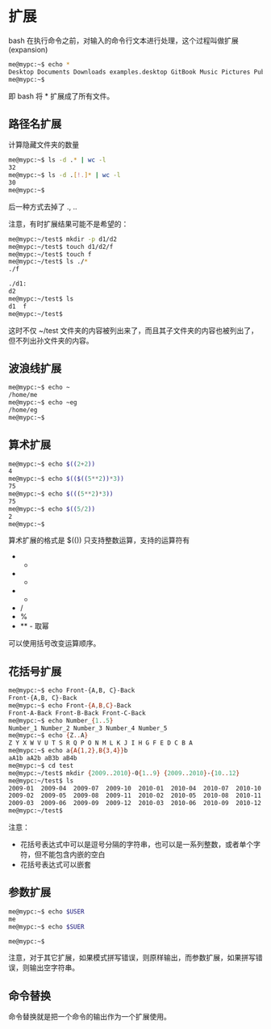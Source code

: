 # 扩展

bash 在执行命令之前，对输入的命令行文本进行处理，这个过程叫做扩展(expansion)

```bash
me@mypc:~$ echo *
Desktop Documents Downloads examples.desktop GitBook Music Pictures Public Templates test Videos
me@mypc:~$ 
```
即 bash 将 * 扩展成了所有文件。


## 路径名扩展


计算隐藏文件夹的数量
```bash
me@mypc:~$ ls -d .* | wc -l
32
me@mypc:~$ ls -d .[!.]* | wc -l
30
me@mypc:~$ 
```
后一种方式去掉了 ., ..

注意，有时扩展结果可能不是希望的：
```bash
me@mypc:~/test$ mkdir -p d1/d2
me@mypc:~/test$ touch d1/d2/f
me@mypc:~/test$ touch f
me@mypc:~/test$ ls ./*
./f

./d1:
d2
me@mypc:~/test$ ls
d1  f
me@mypc:~/test$ 
```
这时不仅 ~/test 文件夹的内容被列出来了，而且其子文件夹的内容也被列出了，但不列出孙文件夹的内容。

## 波浪线扩展

```bash
me@mypc:~$ echo ~
/home/me
me@mypc:~$ echo ~eg
/home/eg
me@mypc:~$
```

## 算术扩展
```bash
me@mypc:~$ echo $((2+2))
4
me@mypc:~$ echo $(($((5**2))*3))
75
me@mypc:~$ echo $(((5**2)*3))
75
me@mypc:~$ echo $((5/2))
2
me@mypc:~$ 
```

算术扩展的格式是 $(()) 只支持整数运算，支持的运算符有
- +
- -
- *
- /
- %
- \*\* - 取幂

可以使用括号改变运算顺序。

## 花括号扩展

```bash
me@mypc:~$ echo Front-{A,B, C}-Back
Front-{A,B, C}-Back
me@mypc:~$ echo Front-{A,B,C}-Back
Front-A-Back Front-B-Back Front-C-Back
me@mypc:~$ echo Number_{1..5}
Number_1 Number_2 Number_3 Number_4 Number_5
me@mypc:~$ echo {Z..A}
Z Y X W V U T S R Q P O N M L K J I H G F E D C B A
me@mypc:~$ echo a{A{1,2},B{3,4}}b
aA1b aA2b aB3b aB4b
me@mypc:~$ cd test
me@mypc:~/test$ mkdir {2009..2010}-0{1..9} {2009..2010}-{10..12}
me@mypc:~/test$ ls
2009-01  2009-04  2009-07  2009-10  2010-01  2010-04  2010-07  2010-10
2009-02  2009-05  2009-08  2009-11  2010-02  2010-05  2010-08  2010-11
2009-03  2009-06  2009-09  2009-12  2010-03  2010-06  2010-09  2010-12
me@mypc:~/test$ 
```

注意：
- 花括号表达式中可以是逗号分隔的字符串，也可以是一系列整数，或者单个字符，但不能包含内嵌的空白
- 花括号表达式可以嵌套

## 参数扩展

```bash
me@mypc:~$ echo $USER
me
me@mypc:~$ echo $SUER

me@mypc:~$ 
```

注意，对于其它扩展，如果模式拼写错误，则原样输出，而参数扩展，如果拼写错误，则输出空字符串。


## 命令替换

命令替换就是把一个命令的输出作为一个扩展使用。

```bash

```